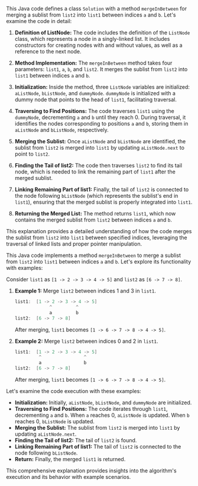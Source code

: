 This Java code defines a class `Solution` with a method `mergeInBetween` for merging a sublist from `list2` into `list1` between indices `a` and `b`. Let's examine the code in detail:

1. **Definition of ListNode:** The code includes the definition of the `ListNode` class, which represents a node in a singly-linked list. It includes constructors for creating nodes with and without values, as well as a reference to the next node.

2. **Method Implementation:** The `mergeInBetween` method takes four parameters: `list1`, `a`, `b`, and `list2`. It merges the sublist from `list2` into `list1` between indices `a` and `b`.

3. **Initialization:** Inside the method, three `ListNode` variables are initialized: `aListNode`, `bListNode`, and `dummyNode`. `dummyNode` is initialized with a dummy node that points to the head of `list1`, facilitating traversal.

4. **Traversing to Find Positions:** The code traverses `list1` using the `dummyNode`, decrementing `a` and `b` until they reach 0. During traversal, it identifies the nodes corresponding to positions `a` and `b`, storing them in `aListNode` and `bListNode`, respectively.

5. **Merging the Sublist:** Once `aListNode` and `bListNode` are identified, the sublist from `list2` is merged into `list1` by updating `aListNode.next` to point to `list2`. 

6. **Finding the Tail of list2:** The code then traverses `list2` to find its tail node, which is needed to link the remaining part of `list1` after the merged sublist.

7. **Linking Remaining Part of list1:** Finally, the tail of `list2` is connected to the node following `bListNode` (which represents the sublist's end in `list1`), ensuring that the merged sublist is properly integrated into `list1`.

8. **Returning the Merged List:** The method returns `list1`, which now contains the merged sublist from `list2` between indices `a` and `b`.

This explanation provides a detailed understanding of how the code merges the sublist from `list2` into `list1` between specified indices, leveraging the traversal of linked lists and proper pointer manipulation.

This Java code implements a method `mergeInBetween` to merge a sublist from `list2` into `list1` between indices `a` and `b`. Let's explore its functionality with examples:

Consider `list1` as `[1 -> 2 -> 3 -> 4 -> 5]` and `list2` as `[6 -> 7 -> 8]`.

1. **Example 1:** Merge `list2` between indices 1 and 3 in `list1`.

    ```java
    list1:  [1 -> 2 -> 3 -> 4 -> 5]
                 ^         ^
                 a         b
    list2:  [6 -> 7 -> 8]
    ```

    After merging, `list1` becomes `[1 -> 6 -> 7 -> 8 -> 4 -> 5]`.

2. **Example 2:** Merge `list2` between indices 0 and 2 in `list1`.

    ```java
    list1:  [1 -> 2 -> 3 -> 4 -> 5]
             ^                ^
             a                b
    list2:  [6 -> 7 -> 8]
    ```

    After merging, `list1` becomes `[1 -> 6 -> 7 -> 8 -> 4 -> 5]`.

Let's examine the code execution with these examples:

- **Initialization:** Initially, `aListNode`, `bListNode`, and `dummyNode` are initialized.
- **Traversing to Find Positions:** The code iterates through `list1`, decrementing `a` and `b`. When `a` reaches 0, `aListNode` is updated. When `b` reaches 0, `bListNode` is updated.
- **Merging the Sublist:** The sublist from `list2` is merged into `list1` by updating `aListNode.next`.
- **Finding the Tail of list2:** The tail of `list2` is found.
- **Linking Remaining Part of list1:** The tail of `list2` is connected to the node following `bListNode`.
- **Return:** Finally, the merged `list1` is returned.

This comprehensive explanation provides insights into the algorithm's execution and its behavior with example scenarios.

